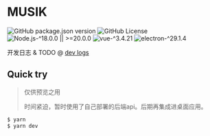# MUSIK

![GitHub package.json version](https://img.shields.io/github/package-json/v/homearchbishop/musik?style=flat-square)
![GitHub License](https://img.shields.io/github/license/homearchbishop/musik?style=flat-square)
![Node.js-^18.0.0 || >=20.0.0](https://img.shields.io/badge/Node.js-%5E18.0.0%20%7C%7C%20%3E%3D20.0.0-56a545?logo=nodedotjs&labelColor=0d121c&style=flat-square)
![vue-^3.4.21](https://img.shields.io/badge/vue-%5E3.4.21-43b984?logo=vuedotjs&labelColor=35495e&style=flat-square)
![electron-^29.1.4](https://img.shields.io/badge/electron-%5E29.1.4-90d0df?logo=electron&logoColor=90d0df&labelColor=2b2d3a&style=flat-square)

开发日志 & TODO @ [dev logs](https://github.com/HomeArchbishop/musik/tree/devlog)

## Quick try

> 仅供预览之用
>
> 时间紧迫，暂时使用了自己部署的后端api。后期再集成进桌面应用。

```sh
$ yarn
$ yarn dev
```
